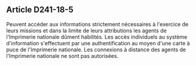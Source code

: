 ## Article D241-18-5

Peuvent accéder aux informations strictement nécessaires à l'exercice de leurs missions et dans la limite de
leurs attributions les agents de l'Imprimerie nationale dûment habilités. Les accès individuels au système
d'information s'effectuent par une authentification au moyen d'une carte à puce de l'Imprimerie nationale. Les
connexions à distance des agents de l'Imprimerie nationale ne sont pas autorisées.


